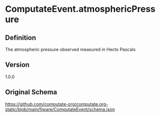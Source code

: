 # ComputateEvent.atmosphericPressure

## Definition
The atmospheric pressure observed measured in Hecto Pascals

## Version
1.0.0

## Original Schema
https://github.com/computate-org/computate.org-static/blob/main/fiware/ComputateEvent/schema.json
